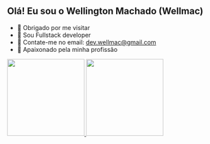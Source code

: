 ## Olá! Eu sou o Wellington Machado (Wellmac)

- 👋 Obrigado por me visitar
- 👀 Sou Fullstack developer
- 🌱 Contate-me no email: dev.wellmac@gmail.com
- 💞️ Apaixonado pela minha profissão


<div>
  <a href="https://github.com/wellington-Wellmac">
    <img height="180em" src="https://github-readme-status.vercel.app/api?username=wellington-Wellmac&show_icons=true&treme=dark&include_all_commits=true&count_private=true"/>
    <img height="180em" src="https://github-readme-status.vercel.app/api/top-langs?username=wellington-Wellmac&layout=compact&langs_count=168theme=dark"/>
</div>
